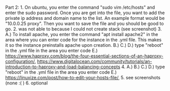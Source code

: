 Part 2:
    1.  On ubuntu, you enter the command "sudo vim /etc/hosts" and enter the sudo password. Once you are get 
        into the file, you want to add the private ip address and domain name to the list. An example format would be "10.0.0.25 proxy". Then you want to save the file and you should be good to go.
    2.  was not able to because I could not create stack (see screenshot)
    3.  A.) To install apache, you enter the command "apt install apache2" in the area where you can enter
            code for  the instance in the .yml file. This makes it so the instance preinstalls apache upon creation.
        B.) 
        C.)
        D.) type "reboot" in the .yml file in the area you enter code
        E.) https://www.haproxy.com/blog/the-four-essential-sections-of-an-haproxy-configuration/, https://www.digitalocean.com/community/tutorials/an-introduction-to-haproxy-and-load-balancing-concepts 
    4.  A.) 
        B.)
        C.)
        D.) type "reboot" in the .yml file in the area you enter code
        E.) https://linuxize.com/post/how-to-edit-your-hosts-file/, 
    5.  see screenshots (none :( )
    6.  optional